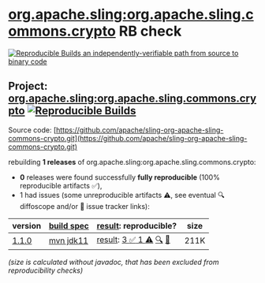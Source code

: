 [org.apache.sling:org.apache.sling.commons.crypto](https://central.sonatype.com/artifact/org.apache.sling/org.apache.sling.commons.crypto/versions) RB check
=======

[![Reproducible Builds](https://reproducible-builds.org/images/logos/rb.svg) an independently-verifiable path from source to binary code](https://reproducible-builds.org/)

## Project: [org.apache.sling:org.apache.sling.commons.crypto](https://central.sonatype.com/artifact/org.apache.sling/org.apache.sling.commons.crypto/versions) [![Reproducible Builds](https://img.shields.io/endpoint?url=https://raw.githubusercontent.com/jvm-repo-rebuild/reproducible-central/master/content/org/apache/sling/org.apache.sling.commons.crypto/badge.json)](https://github.com/jvm-repo-rebuild/reproducible-central/blob/master/content/org/apache/sling/org.apache.sling.commons.crypto/README.md)

Source code: [https://github.com/apache/sling-org-apache-sling-commons-crypto.git](https://github.com/apache/sling-org-apache-sling-commons-crypto.git)

rebuilding **1 releases** of org.apache.sling:org.apache.sling.commons.crypto:
- **0** releases were found successfully **fully reproducible** (100% reproducible artifacts :white_check_mark:),
- 1 had issues (some unreproducible artifacts :warning:, see eventual :mag: diffoscope and/or :memo: issue tracker links):

| version | [build spec](/BUILDSPEC.md) | [result](https://reproducible-builds.org/docs/jvm/): reproducible? | size |
| -- | --------- | ------ | -- |
| [1.1.0](https://central.sonatype.com/artifact/org.apache.sling/org.apache.sling.commons.crypto/1.1.0/pom) | [mvn jdk11](org.apache.sling.commons.crypto-1.1.0.buildspec) | [result](org.apache.sling.commons.crypto-1.1.0.buildinfo): [3 :white_check_mark:  1 :warning:](org.apache.sling.commons.crypto-1.1.0.buildcompare) [:mag:](org.apache.sling.commons.crypto-1.1.0.diffoscope) [:memo:](https://issues.apache.org/jira/browse/SLING-11907) | 211K |

<i>(size is calculated without javadoc, that has been excluded from reproducibility checks)</i>
